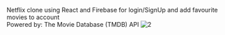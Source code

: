 Netflix clone using React and Firebase for login/SignUp and add favourite movies to account<br>
Powered by: The Movie Database (TMDB) API
![2](https://user-images.githubusercontent.com/87539140/189414230-5c85743b-7293-4d2c-95d1-b9cb1c626ed4.png)
